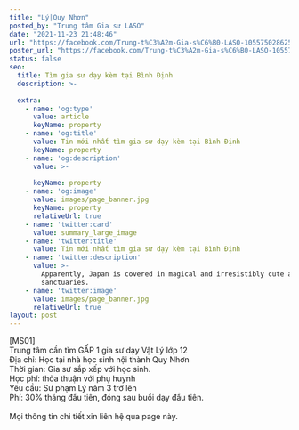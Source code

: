 ```yaml
---
title: "Lý|Quy Nhơn"
posted_by: "Trung tâm Gia sư LASO"
date: "2021-11-23 21:48:46"
url: "https://facebook.com/Trung-t%C3%A2m-Gia-s%C6%B0-LASO-105575028625607/posts/105587615291015"
poster_url: "https://facebook.com/Trung-t%C3%A2m-Gia-s%C6%B0-LASO-105575028625607"
status: false
seo:
  title: Tìm gia sư dạy kèm tại Bình Định
  description: >-
    
  extra:
    - name: 'og:type'
      value: article
      keyName: property
    - name: 'og:title'
      value: Tin mới nhất tìm gia sư dạy kèm tại Bình Định
      keyName: property
    - name: 'og:description'
      value: >-
        
      keyName: property
    - name: 'og:image'
      value: images/page_banner.jpg
      keyName: property
      relativeUrl: true
    - name: 'twitter:card'
      value: summary_large_image
    - name: 'twitter:title'
      value: Tin mới nhất tìm gia sư dạy kèm tại Bình Định
    - name: 'twitter:description'
      value: >-
        Apparently, Japan is covered in magical and irresistibly cute animal
        sanctuaries.
    - name: 'twitter:image'
      value: images/page_banner.jpg
      relativeUrl: true
layout: post
---
```

[MS01]<br>Trung tâm cần tìm GẤP 1 gia sư dạy Vật Lý lớp 12<br>Địa chỉ: Học tại nhà học sinh nội thành Quy Nhơn<br>Thời gian: Gia sư sắp xếp với học sinh.<br>Học phí: thỏa thuận với phụ huynh<br>Yêu cầu: Sư phạm Lý năm 3 trở lên<br>Phí: 30% tháng đầu tiên, đóng sau buổi dạy đầu tiên.<br><br>Mọi thông tin chi tiết xin liên hệ qua page này.
